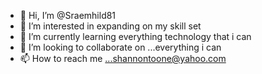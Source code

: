 - 👋 Hi, I’m @Sraemhild81
- 👀 I’m interested in expanding on my skill set
- 🌱 I’m currently learning everything technology that i can
- 💞️ I’m looking to collaborate on ...everything i can
- 📫 How to reach me ...shannontoone@yahoo.com

<!---
Sraemhild81/Sraemhild81 is a ✨ special ✨ repository because its `README.md` (this file) appears on your GitHub profile.
You can click the Preview link to take a look at your changes.
--->
